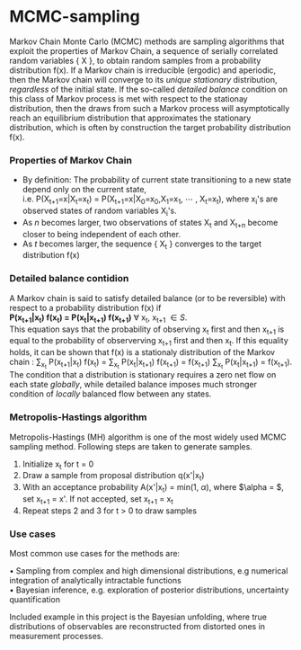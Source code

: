 # MCMC-sampling
 Markov Chain Monte Carlo (MCMC) methods are sampling algorithms that exploit the properties of Markov Chain, a sequence of serially correlated random variables { X }, to obtain random samples from a probability distribution f(x). If a Markov chain is irreducible (ergodic) and aperiodic, then the Markov chain will converge to its _unique stationary_ distribution, _regardless_ of the initial state. If the so-called _detailed balance_ condition on this class of Markov process is met with respect to the stationay distribution, then the draws from such a Markov process will asymptotically reach an equilibrium distribution that approximates the stationary distribution, which is often by construction the target probability distribution f(x). 

### Properties of Markov Chain 
- By definition: The probability of current state transitioning to a new state depend only on the current state, \
  i.e. P(X<sub>t+1</sub>=x|X<sub>t</sub>=x<sub>t</sub>) = P(X<sub>t+1</sub>=x|X<sub>0</sub>=x<sub>0</sub>,X<sub>1</sub>=x<sub>1</sub>, $\cdots$ , X<sub>t</sub>=x<sub>t</sub>), where x<sub>i</sub>'s are observed states of random variables X<sub>i</sub>'s.
- As $n$ becomes larger, two observations of states X<sub>t</sub> and X<sub>t+n</sub> become closer to being independent of each other.
- As $t$ becomes larger, the sequence { X<sub>t</sub> } converges to the target distribution f(x)

### Detailed balance contidion
A Markov chain is said to satisfy detailed balance (or to be reversible) with respect to a probability distribution f(x) if \
  **P(x<sub>t+1</sub>|x<sub>t</sub>) f(x<sub>t</sub>) = P(x<sub>t</sub>|x<sub>t+1</sub>) f(x<sub>t+1</sub>)**  $\text{   } \forall$ x<sub>t</sub>, x<sub>t+1</sub> $\in S$. \
This equation says that the probability of observing x<sub>t</sub> first and then x<sub>t+1</sub> is equal to the probability of observerving x<sub>t+1</sub> first and then x<sub>t</sub>. If this equality holds, it can be shown that f(x) is a stationaly distribution of the Markov chain : 
$\sum$<sub>x<sub>t</sub></sub> P(x<sub>t+1</sub>|x<sub>t</sub>) f(x<sub>t</sub>) = $\sum$<sub>x<sub>t</sub></sub> P(x<sub>t</sub>|x<sub>t+1</sub>) f(x<sub>t+1</sub>) = f(x<sub>t+1</sub>) $\sum$<sub>x<sub>t</sub></sub> P(x<sub>t</sub>|x<sub>t+1</sub>) = f(x<sub>t+1</sub>).
The condition that a distribution is stationary requires a zero net flow on each state _globally_, while detailed balance imposes much stronger condition of _locally_ balanced flow between any states.


### Metropolis-Hastings algorithm
Metropolis-Hastings (MH) algorithm is one of the most widely used MCMC sampling method. Following steps are taken to generate samples.

1. Initialize x<sub>t</sub> for t = 0
2. Draw a sample from proposal distribution q(x'|x<sub>t</sub>)
3. With an acceptance probability A(x'|x<sub>t</sub>) = min(1, $\alpha$), where $\alpha = $, \
   set x<sub>t+1</sub> = x'. If not accepted, set x<sub>t+1</sub> = x<sub>t</sub>
4. Repeat steps 2 and 3 for t > 0 to draw samples


### Use cases
Most common use cases for the methods are: 
 
$\bullet$ Sampling from complex and high dimensional distributions, e.g numerical integration of analytically intractable functions \
$\bullet$ Bayesian inference, e.g. exploration of posterior distributions, uncertainty quantification

Included example in this project is the Bayesian unfolding, where true distributions of observables are reconstructed from distorted ones in measurement processes. 



